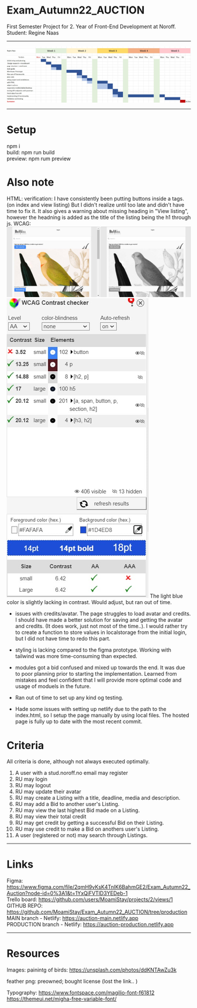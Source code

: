 # Exam_Autumn22_AUCTION
First Semester Project for 2. Year of Front-End Development at Noroff. 
Student: Regine Naas

********************

![Gantt Chart](./submission/images/Gantt_regine.jpg?raw=true "Gantt Chart")


********************

# Setup

npm i <br>
build: npm run build <br>
preview: npm rum preview <br>


# Also note

HTML:   verification: I have consistently been putting buttons inside a tags. (on index and view listing) But I didn't realize until too late and didn't have time to fix it. It also gives a warning about missing heading in "View listing", however the headning is added as the title of the listing being the h1 through js.
WCAG:   ![Color-blind WCAG](./submission/images/colorblindWcag.jpg?raw=true "Color-blind WCAG")
![Color contrast WCAG](./submission/images/colorContrast.jpg?raw=true "Color contrast WCAG")
The light blue color is slightly lacking in contrast. Would adjust, but ran out of time.

* issues with credits/avatar. The page struggles to load avatar and credits. I should have made a better solution for saving and getting the avatar and credits. (It does work, just not most of the time..). I would rather try to create a function to store values in localstorage from the initial login, but I did not have time to redo this part. 
* styling is lacking compared to the figma prototype. Working with tailwind was more time-consuming than expected.
* modules got a bid confused and mixed up towards the end. It was due to poor planning prior to starting the implementation. Learned from mistakes and feel confident that I will provide more optimal code and usage of moduels in the future.
* Ran out of time to set up any kind og testing.

* Hade some issues with setting up netlify due to the path to the index.html, so I setup the page manually by using local files. The hosted page is fully up to date with the most recent commit. 

# Criteria

All criteria is done, although not always executed optimally.

1. A user with a stud.noroff.no email may register
2. RU may login
3. RU may logout
4. RU may update their avatar
5. RU may create a Listing with a title, deadline, media and description.
6. RU may add a Bid to another user's Listing.
7. RU may view the last highest Bid made on a Listing.
8. RU may view their total credit
9. RU may get credit by getting a successful Bid on their Listing.
10. RU may use credit to make a Bid on anothers user's Listing.
11. A user (registered or not) may search through Listings.


********************

# Links

Figma:                           https://www.figma.com/file/2qmH9vKsK4TnIK6BahmGE2/Exam_Autumn22_Auction?node-id=0%3A1&t=1YxQiFVTlD3YEDeb-1<br>
Trello board:                    https://github.com/users/MoamiStay/projects/2/views/1 <br>
GITHUB REPO:                     https://github.com/MoamiStay/Exam_Autumn22_AUCTION/tree/production <br>
MAIN branch - Netlify:           https://auction-main.netlify.app <br>
PRODUCTION branch - Netlify:     https://auction-production.netlify.app <br>


********************

# Resources

Images:
painintg of birds: https://unsplash.com/photos/ddKNTAwZu3k

feather png: preowned; bought license (lost the link.. )

Typography:
https://www.fontspace.com/magilio-font-f61812
https://themeui.net/migha-free-variable-font/
